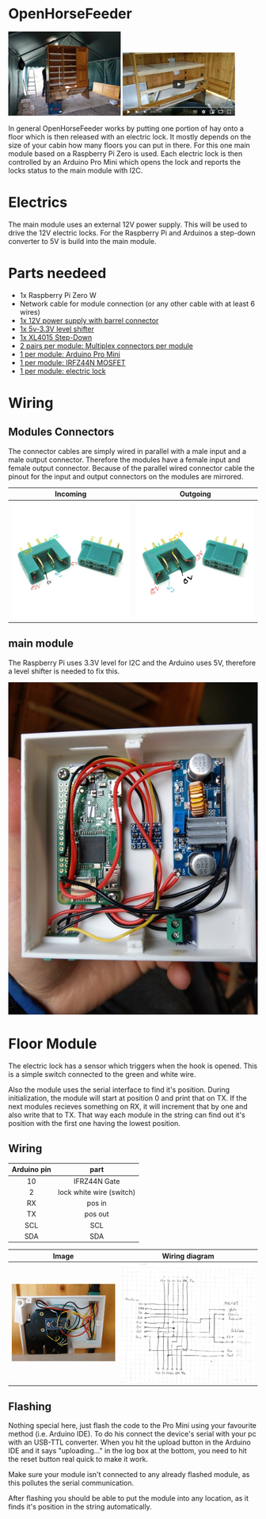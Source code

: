 # OpenHorseFeeder

<p float="left" width="100%">
  <img src="docs/cabin-1.jpg" width="45%" />
  <a href="https://youtu.be/3OJPC2QBI0U" width="45%"><img width="45%" src="docs/floor-opening-thumbnail.png" /></a>
</p>

In general OpenHorseFeeder works by putting one portion of hay onto a floor
which is then released with an electric lock. It mostly depends on the size of
your cabin how many floors you can put in there.
For this one main module based on a Raspberry Pi Zero is used. Each electric
lock is then controlled by an Arduino Pro Mini which opens the lock and reports
the locks status to the main module with I2C.

Electrics
=========
The main module uses an external 12V power supply. This will be used to drive
the 12V electric locks. For the Raspberry Pi and Arduinos a step-down converter
to 5V is build into the main module.

Parts needeed
=============

- 1x Raspberry Pi Zero W
- Network cable for module connection (or any other cable with at least 6 wires)
- [1x 12V power supply with barrel connector](https://www.amazon.de/-/en/LED-Power-Supply-12-24/dp/B07FNMKTBL/ref=sxin_13_b2b_sx_ftd_qd)
- [1x 5v-3.3V level shifter](https://www.amazon.de/RUNCCI-YUN-4-Channel-Converter-Bidirectional-Microcontroller/dp/B082F6BSB5/ref=sr_1_2_sspa)
- [1x XL4015 Step-Down](https://www.amazon.de/-/en/XL4015-Converter-Module-1-25-36V-Adjustable/dp/B07XRF9NWP/ref=sr_1_6)
- [2 pairs per module: Multiplex connectors per module](https://www.amazon.de/10-Pairs-20-Pieces-Multiplex-Compatible-Trading/dp/B00ON2EXL8/ref=sr_1_2_sspa)
- [1 per module: Arduino Pro Mini](https://www.amazon.de/-/en/AZDelivery-PRO-Mini-ATmega328-16MHz/dp/B07VKLCYFV/ref=sr_1_3)
- [1 per module: IRFZ44N MOSFET](https://www.amazon.de/Youmile-Transistor-N-Channel-International-Rectifier/dp/B07QGNBJDF/ref=sr_1_3_sspa)
- [1 per module: electric lock](https://www.amazon.de/-/en/Electric-Electromagnetic-Locking-Cabinet-Emergency/dp/B07KWMH16C/ref=sr_1_9)

Wiring
======

Modules Connectors
------------------
The connector cables are simply wired in parallel with a male input and a male
output connector. Therefore the modules have a female input and female output
connector. Because of the parallel wired connector cable the pinout for the
input and output connectors on the modules are mirrored.

Incoming                    |Outgoing
:--------------------------:|:---------------------------:
![](docs/mpx-in-pinout.jpg) | ![](docs/mpx-out-pinout.jpg)

main module
-----------

The Raspberry Pi uses 3.3V level for I2C and the Arduino uses 5V, therefore a
level shifter is needed to fix this.

![](docs/main-module.jpg)

Floor Module
=============

The electric lock has a sensor which triggers when the hook is opened. This is
a simple switch connected to the green and white wire.

Also the module uses the serial interface to find it's position.
During initialization, the module will start at position 0 and print that on TX.
If the next modules recieves something on RX, it will increment that by one and
also write that to TX.
That way each module in the string can find out it's position with the first one
having the lowest position.

Wiring
------

Arduino pin|part
:---------:|:-------------:
10         |IFRZ44N Gate
2          |lock white wire (switch)
RX         |pos in
TX         |pos out
SCL        |SCL
SDA        |SDA


Image                       |Wiring diagram
:--------------------------:|:---------------------------:
![](docs/floor-module.jpg)  | ![](docs/wiring-diagram.jpg)

Flashing
--------

Nothing special here, just flash the code to the Pro Mini using your favourite
method (i.e. Arduino IDE). To do his connect the device's serial with your pc
with an USB-TTL converter. When you hit the upload button in the Arduino IDE and
it says "uploading..." in the log box at the bottom, you need to hit the reset
button real quick to make it work.

Make sure your module isn't connected to any already flashed module, as this
pollutes the serial communication.

After flashing you should be able to put the module into any location, as it
finds it's position in the string automatically.
